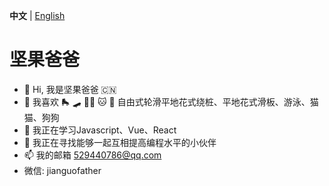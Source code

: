 **中文** | [English](./README.md)

<h1>坚果爸爸</h1>

- 👋 Hi, 我是坚果爸爸 🇨🇳
- 👀 我喜欢 🛼 🛹 🏊🏻 🐱 🐨 自由式轮滑平地花式绕桩、平地花式滑板、游泳、猫猫、狗狗
- 🌱 我正在学习Javascript、Vue、React
- 💞️ 我正在寻找能够一起互相提高编程水平的小伙伴
- 📫 我的邮箱 529440786@qq.com
- 微信: jianguofather
